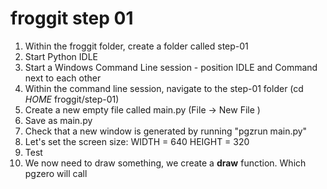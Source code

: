# froggit step 01

1. Within the froggit folder, create a folder called step-01
2. Start Python IDLE
3. Start a Windows Command Line session - position IDLE and Command next to each other
4. Within the command line session, navigate to the step-01 folder (cd  _HOME_ froggit/step-01)
5. Create a new empty file called main.py (File -> New File )
6. Save as main.py
7. Check that a new window is generated by running  "pgzrun main.py"
8. Let's set the screen size:
    WIDTH = 640
    HEIGHT = 320
9. Test
10. We now need to draw something, we create a **draw** function. Which pgzero will call 

